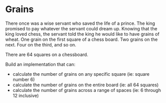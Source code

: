# Grains

There once was a wise servant who saved the life of a prince. The king
promised to pay whatever the servant could dream up. Knowing that the
king loved chess, the servant told the king he would like to have grains
of wheat. One grain on the first square of a chess board. Two grains on
the next. Four on the third, and so on.

There are 64 squares on a chessboard.

Build an implementation that can:

* calculate the number of grains on any specific square (ie: square number 6)
* calculate the number of grains on the entire board (ie: all 64 squares)
* calculate the number of grains across a range of spaces (ie: 6 through 12 inclusive)
